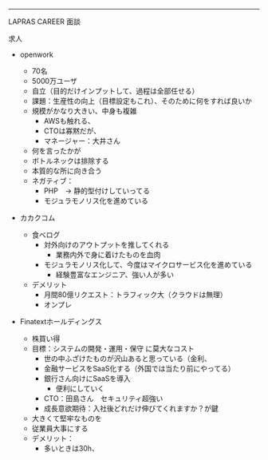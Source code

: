 ----

LAPRAS CAREER 面談

求人
- openwork
	- 70名
	- 5000万ユーザ
	- 自立（目的だけインプットして、過程は全部任せる）
	- 課題：生産性の向上（目標設定もこれ）、そのために何をすれば良いか
	- 規模がかなり大きい、中身も複雑
		- AWSも触れる、
		- CTOは寡黙だが、
		- マネージャー：大井さん
	- 何を言ったかが
	- ボトルネックは排除する
	- 本質的な所に向き合う
	- ネガティブ：
		- PHP　→  静的型付けしていってる
		- モジュラモノリス化を進めている

- カカクコム
	- 食べログ
		- 対外向けのアウトプットを推してくれる
			- 業務内外で身に着けたものを血肉
		- モジュラモノリス化して、今度はマイクロサービス化を進めている
			- 経験豊富なエンジニア、強い人が多い
	- デメリット
		- 月間80億リクエスト：トラフィック大（クラウドは無理）
		- オンプレ

- Finatextホールディングス
	- 株買い得
	- 目標：システムの開発・運用・保守 に莫大なコスト
		- 世の中ふざけたものが沢山あると思っている（金利、
		- 金融サービスをSaaS化する（外国では当たり前にやってる）
		- 銀行さん向けにSaaSを導入
			- 便利にしていく
		- CTO：田島さん　セキュリティ超強い
		- 成長意欲期待：入社後どれだけ伸びてくれますか？が鍵
	- 大きくて堅牢なものを
	- 従業員大事にする
	- デメリット：
		- 多いときは30h、